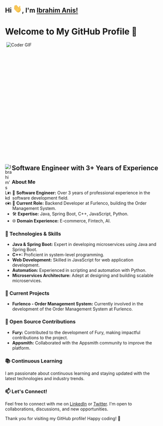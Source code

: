 ## Hi <img src="https://github.com/ibrahimAnis/ibrahimAnis/blob/main/Hi.gif" width="29px">, I'm [Ibrahim Anis!](ibrahimAnis.github.io/portfolio/) 
 
# Welcome to My GitHub Profile 👋

<img align="right" src="https://media.giphy.com/media/iIqmM5tTjmpOB9mpbn/giphy.gif" alt="Coder GIF" width="500" height="400">
<a href="https://www.linkedin.com/in/ibrahimanis/">
  <img align="left" alt="Ibrahim's Linkdein" width="22px" src="https://cdn.jsdelivr.net/npm/simple-icons@v3/icons/linkedin.svg" />
</a>
<br>

## Software Engineer with 3+ Years of Experience

### About Me

- 🚀 **Software Engineer:** Over 3 years of professional experience in the software development field.
- 💼 **Current Role:** Backend Developer at Furlenco, building the Order Management System.
- 🛠️ **Expertise:** Java, Spring Boot, C++, JavaScript, Python.
- 🌐 **Domain Experience:** E-commerce, Fintech, AI.

### 🔧 Technologies & Skills

- **Java & Spring Boot:** Expert in developing microservices using Java and Spring Boot.
- **C++:** Proficient in system-level programming.
- **Web Development:** Skilled in JavaScript for web application development.
- **Automation:** Experienced in scripting and automation with Python.
- **Microservices Architecture:** Adept at designing and building scalable microservices.

### 🚀 Current Projects

- **Furlenco - Order Management System:** Currently involved in the development of the Order Management System at Furlenco.

### 🌱 Open Source Contributions

- **Fury:** Contributed to the development of Fury, making impactful contributions to the project.
- **Appsmith:** Collaborated with the Appsmith community to improve the platform.

### 📚 Continuous Learning

I am passionate about continuous learning and staying updated with the latest technologies and industry trends.

### 📫 Let's Connect!

Feel free to connect with me on [LinkedIn](https://linkedin.com/in/ibrahimanis) or [Twitter](your-twitter-profile). I'm open to collaborations, discussions, and new opportunities.

Thank you for visiting my GitHub profile! Happy coding! 🚀
